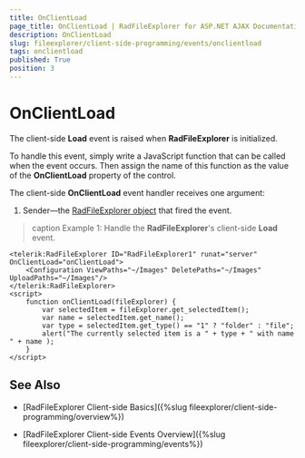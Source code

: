 ```yaml
---
title: OnClientLoad
page_title: OnClientLoad | RadFileExplorer for ASP.NET AJAX Documentation
description: OnClientLoad
slug: fileexplorer/client-side-programming/events/onclientload
tags: onclientload
published: True
position: 3
---
```


# OnClientLoad

The client-side **Load** event is raised when **RadFileExplorer** is initialized.

To handle this event, simply write a JavaScript function that can be called when the event occurs. Then assign the name of this function as the value of the **OnClientLoad** property of the control.

The client-side **OnClientLoad** event handler receives one argument:

1. Sender—the [RadFileExplorer object](http://docs.telerik.com/devtools/aspnet-ajax/api/client/Telerik.Web.UI.RadFileExplorer) that fired the event.


>caption Example 1: Handle the **RadFileExplorer**'s client-side **Load** event.

````ASP.NET
<telerik:RadFileExplorer ID="RadFileExplorer1" runat="server" OnClientLoad="onClientLoad">
    <Configuration ViewPaths="~/Images" DeletePaths="~/Images" UploadPaths="~/Images"/>
</telerik:RadFileExplorer>
<script>
    function onClientLoad(fileExplorer) {
        var selectedItem = fileExplorer.get_selectedItem();
        var name = selectedItem.get_name();
        var type = selectedItem.get_type() == "1" ? "folder" : "file";
        alert("The currently selected item is a " + type + " with name " + name );
    }
</script>
````


## See Also

 * [RadFileExplorer Client-side Basics]({%slug fileexplorer/client-side-programming/overview%})

 * [RadFileExplorer Client-side Events Overview]({%slug fileexplorer/client-side-programming/events%})
